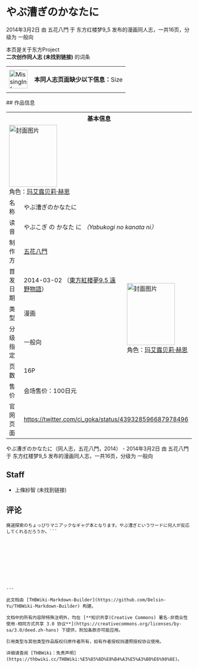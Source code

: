 # やぶ漕ぎのかなたに

<!-- source html: G:\repos\THBWiki-Markdown-Builder\THBWikiMarkdown\Temp\main\6\65\ns0%3A%E3%82%84%E3%81%B6%E6%BC%95%E3%81%8E%E3%81%AE%E3%81%8B%E3%81%AA%E3%81%9F%E3%81%AB.html -->

2014年3月2日 由 五花八門 于 东方红楼梦9_5 发布的漫画同人志，一共16页，分级为 一般向

本页是关于东方Project  
 **二次创作同人志 (未找到链接)** 的词条
<center>

<table>
<tbody><tr>
<td class="mbox-image"><div style="width: 52px;">
  <a href="./文件-MissingInformation.svg.md" class="image"><img alt="MissingInformation.svg" src="https://upload.thwiki.cc/thumb/8/85/MissingInformation.svg/50px-MissingInformation.svg.png" decoding="async" loading="lazy" width="50" height="50" srcset="https://upload.thwiki.cc/thumb/8/85/MissingInformation.svg/75px-MissingInformation.svg.png 1.5x, https://upload.thwiki.cc/thumb/8/85/MissingInformation.svg/100px-MissingInformation.svg.png 2x" data-file-width="500" data-file-height="500"></a></div></td>
<td class="mbox-text" style=""><br><b>本同人志页面缺少以下信息：</b>Size<br><br></td>
</tr>
</tbody></table>


</center>
## 作品信息

<table><tbody><tr><th colspan="3">基本信息</th></tr><tr><td class="cover-artwork-mobile" colspan="2"><a href="./文件-やぶ漕ぎのかなたに封面.jpg.md" class="image" title="封面图片"><img alt="封面图片" src="https://upload.thwiki.cc/thumb/7/7b/%E3%82%84%E3%81%B6%E6%BC%95%E3%81%8E%E3%81%AE%E3%81%8B%E3%81%AA%E3%81%9F%E3%81%AB%E5%B0%81%E9%9D%A2.jpg/130px-%E3%82%84%E3%81%B6%E6%BC%95%E3%81%8E%E3%81%AE%E3%81%8B%E3%81%AA%E3%81%9F%E3%81%AB%E5%B0%81%E9%9D%A2.jpg" decoding="async" loading="lazy" width="130" height="168" srcset="https://upload.thwiki.cc/thumb/7/7b/%E3%82%84%E3%81%B6%E6%BC%95%E3%81%8E%E3%81%AE%E3%81%8B%E3%81%AA%E3%81%9F%E3%81%AB%E5%B0%81%E9%9D%A2.jpg/195px-%E3%82%84%E3%81%B6%E6%BC%95%E3%81%8E%E3%81%AE%E3%81%8B%E3%81%AA%E3%81%9F%E3%81%AB%E5%B0%81%E9%9D%A2.jpg 1.5x, https://upload.thwiki.cc/thumb/7/7b/%E3%82%84%E3%81%B6%E6%BC%95%E3%81%8E%E3%81%AE%E3%81%8B%E3%81%AA%E3%81%9F%E3%81%AB%E5%B0%81%E9%9D%A2.jpg/259px-%E3%82%84%E3%81%B6%E6%BC%95%E3%81%8E%E3%81%AE%E3%81%8B%E3%81%AA%E3%81%9F%E3%81%AB%E5%B0%81%E9%9D%A2.jpg 2x" data-file-width="989" data-file-height="1280"></a><div class="cover-char">角色：<a href="./玛艾露贝莉·赫恩.md" title="玛艾露贝莉·赫恩">玛艾露贝莉·赫恩</a></div></td>
</tr><tr><td class="label">名称</td><td colspan="2"> やぶ漕ぎのかなたに </td></tr><tr><td class="label">读音</td><td colspan="2"> やぶこぎ の かなた に <i>（Yabukogi no kanata ni）</i> </td></tr><tr><td class="label">制作方</td><td><a href="./五花八門.md" title="五花八門">五花八門</a></td><td class="cover-artwork" rowspan="6" style="min-width:168px;"><a href="./文件-やぶ漕ぎのかなたに封面.jpg.md" class="image" title="封面图片"><img alt="封面图片" src="https://upload.thwiki.cc/thumb/7/7b/%E3%82%84%E3%81%B6%E6%BC%95%E3%81%8E%E3%81%AE%E3%81%8B%E3%81%AA%E3%81%9F%E3%81%AB%E5%B0%81%E9%9D%A2.jpg/130px-%E3%82%84%E3%81%B6%E6%BC%95%E3%81%8E%E3%81%AE%E3%81%8B%E3%81%AA%E3%81%9F%E3%81%AB%E5%B0%81%E9%9D%A2.jpg" decoding="async" loading="lazy" width="130" height="168" srcset="https://upload.thwiki.cc/thumb/7/7b/%E3%82%84%E3%81%B6%E6%BC%95%E3%81%8E%E3%81%AE%E3%81%8B%E3%81%AA%E3%81%9F%E3%81%AB%E5%B0%81%E9%9D%A2.jpg/195px-%E3%82%84%E3%81%B6%E6%BC%95%E3%81%8E%E3%81%AE%E3%81%8B%E3%81%AA%E3%81%9F%E3%81%AB%E5%B0%81%E9%9D%A2.jpg 1.5x, https://upload.thwiki.cc/thumb/7/7b/%E3%82%84%E3%81%B6%E6%BC%95%E3%81%8E%E3%81%AE%E3%81%8B%E3%81%AA%E3%81%9F%E3%81%AB%E5%B0%81%E9%9D%A2.jpg/259px-%E3%82%84%E3%81%B6%E6%BC%95%E3%81%8E%E3%81%AE%E3%81%8B%E3%81%AA%E3%81%9F%E3%81%AB%E5%B0%81%E9%9D%A2.jpg 2x" data-file-width="989" data-file-height="1280"></a><div class="cover-char">角色：<a href="./玛艾露贝莉·赫恩.md" title="玛艾露贝莉·赫恩">玛艾露贝莉·赫恩</a></div></td>
</tr><tr><td class="label">首发日期</td><td>2014-03-02&#160;（<a href="/展会作品列表?e=%E4%B8%9C%E6%96%B9%E7%BA%A2%E6%A5%BC%E6%A2%A6%239_5">東方紅楼夢9.5 遠野物語</a>）</td></tr><tr><td class="label">类型</td><td>漫画</td></tr><tr><td class="label">分级指定</td><td>一般向</td></tr><tr><td class="label">页数</td><td>16P</td></tr><tr><td class="label">售价</td><td>会场售价：100日元</td></tr>
<tr><td class="label">官网页面</td><td colspan="2"><a rel="nofollow" class="external free" href="https://twitter.com/ci_goka/status/439328596687978496">https://twitter.com/ci_goka/status/439328596687978496</a></td></tr></tbody></table>

やぶ漕ぎのかなたに（同人志，五花八門，2014） - 2014年3月2日 由 五花八門 于 东方红楼梦9_5 发布的漫画同人志，一共16页，分级为 一般向
## Staff
- 上條紗智 (未找到链接)

## 评论
```
廃道探索のちょっぴりマニアックなギャグ本となります。やぶ漕ぎというワードに何人が反応してくれるだろうか。```

  
  

  





---

此文档由 [THBWiki-Markdown-Builder](https://github.com/Delsin-Yu/THBWiki-Markdown-Builder) 构建。

文档中的所有内容除特殊注明外，均在 [**知识共享(Creative Commons) 署名-非商业性使用-相同方式共享 3.0 协议**](https://creativecommons.org/licenses/by-sa/3.0/deed.zh-hans) 下提供，附加条款亦可能应用。

引用类型与其他类型作品版权归原作者所有，如有作者授权则遵照授权协议使用。

详细请查阅 [THBWiki：免责声明](https://thbwiki.cc/THBWiki:%E5%85%8D%E8%B4%A3%E5%A3%B0%E6%98%8E)。

